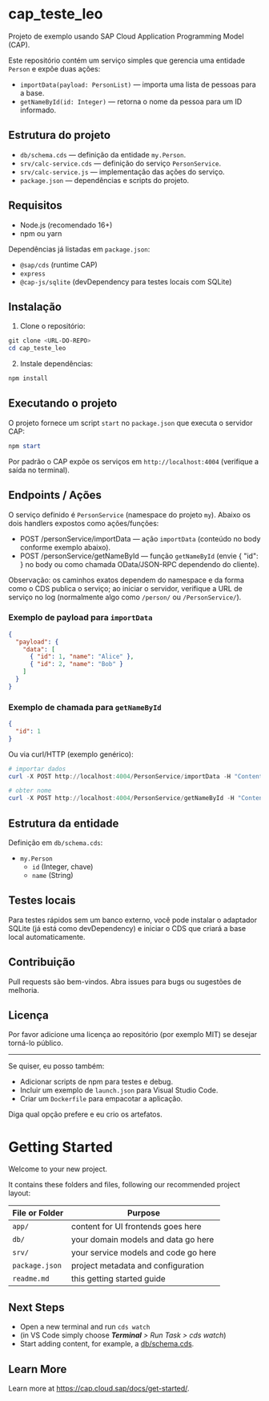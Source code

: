 # cap_teste_leo

Projeto de exemplo usando SAP Cloud Application Programming Model (CAP).

Este repositório contém um serviço simples que gerencia uma entidade `Person` e expõe duas ações:

- `importData(payload: PersonList)` — importa uma lista de pessoas para a base.
- `getNameById(id: Integer)` — retorna o nome da pessoa para um ID informado.

## Estrutura do projeto

- `db/schema.cds` — definição da entidade `my.Person`.
- `srv/calc-service.cds` — definição do serviço `PersonService`.
- `srv/calc-service.js` — implementação das ações do serviço.
- `package.json` — dependências e scripts do projeto.

## Requisitos

- Node.js (recomendado 16+)
- npm ou yarn

Dependências já listadas em `package.json`:

- `@sap/cds` (runtime CAP)
- `express`
- `@cap-js/sqlite` (devDependency para testes locais com SQLite)

## Instalação

1. Clone o repositório:

```powershell
git clone <URL-DO-REPO>
cd cap_teste_leo
```

2. Instale dependências:

```powershell
npm install
```

## Executando o projeto

O projeto fornece um script `start` no `package.json` que executa o servidor CAP:

```powershell
npm start
```

Por padrão o CAP expõe os serviços em `http://localhost:4004` (verifique a saída no terminal).

## Endpoints / Ações

O serviço definido é `PersonService` (namespace do projeto `my`). Abaixo os dois handlers expostos como ações/funções:

- POST /personService/importData — ação `importData` (conteúdo no body conforme exemplo abaixo).
- POST /personService/getNameById — função `getNameById` (envie { "id": <n> } no body ou como chamada OData/JSON-RPC dependendo do cliente).

Observação: os caminhos exatos dependem do namespace e da forma como o CDS publica o serviço; ao iniciar o servidor, verifique a URL de serviço no log (normalmente algo como `/person/` ou `/PersonService/`).

### Exemplo de payload para `importData`

```json
{
  "payload": {
    "data": [
      { "id": 1, "name": "Alice" },
      { "id": 2, "name": "Bob" }
    ]
  }
}
```

### Exemplo de chamada para `getNameById`

```json
{
  "id": 1
}
```

Ou via curl/HTTP (exemplo genérico):

```powershell
# importar dados
curl -X POST http://localhost:4004/PersonService/importData -H "Content-Type: application/json" -d @payload.json

# obter nome
curl -X POST http://localhost:4004/PersonService/getNameById -H "Content-Type: application/json" -d '{"id":1}'
```

## Estrutura da entidade

Definição em `db/schema.cds`:

- `my.Person`
  - `id` (Integer, chave)
  - `name` (String)

## Testes locais

Para testes rápidos sem um banco externo, você pode instalar o adaptador SQLite (já está como devDependency) e iniciar o CDS que criará a base local automaticamente.

## Contribuição

Pull requests são bem-vindos. Abra issues para bugs ou sugestões de melhoria.

## Licença

Por favor adicione uma licença ao repositório (por exemplo MIT) se desejar torná-lo público.

---

Se quiser, eu posso também:

- Adicionar scripts de npm para testes e debug.
- Incluir um exemplo de `launch.json` para Visual Studio Code.
- Criar um `Dockerfile` para empacotar a aplicação.

Diga qual opção prefere e eu crio os artefatos.
# Getting Started

Welcome to your new project.

It contains these folders and files, following our recommended project layout:

File or Folder | Purpose
---------|----------
`app/` | content for UI frontends goes here
`db/` | your domain models and data go here
`srv/` | your service models and code go here
`package.json` | project metadata and configuration
`readme.md` | this getting started guide


## Next Steps

- Open a new terminal and run `cds watch`
- (in VS Code simply choose _**Terminal** > Run Task > cds watch_)
- Start adding content, for example, a [db/schema.cds](db/schema.cds).


## Learn More

Learn more at https://cap.cloud.sap/docs/get-started/.
